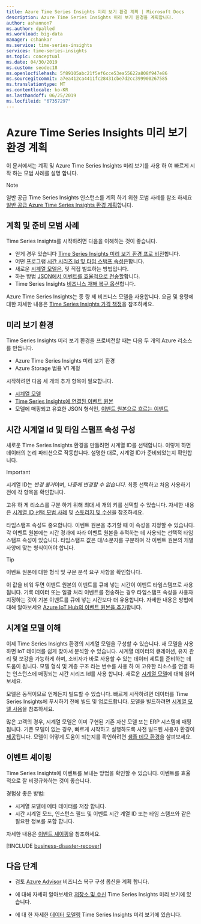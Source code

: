 ```yaml
---
title: Azure Time Series Insights 미리 보기 환경 계획 | Microsoft Docs
description: Azure Time Series Insights 미리 보기 환경을 계획합니다.
author: ashannon7
ms.author: dpalled
ms.workload: big-data
manager: cshankar
ms.service: time-series-insights
services: time-series-insights
ms.topic: conceptual
ms.date: 04/30/2019
ms.custom: seodec18
ms.openlocfilehash: 5f89105abc21f5ef6cce53ea55622a808f947e86
ms.sourcegitcommit: a7ea412ca4411fc28431cbe7d2cc399900267585
ms.translationtype: MT
ms.contentlocale: ko-KR
ms.lasthandoff: 06/25/2019
ms.locfileid: "67357297"
---
```

# <a name="plan-your-azure-time-series-insights-preview-environment"></a>Azure Time Series Insights 미리 보기 환경 계획

이 문서에서는 계획 및 Azure Time Series Insights 미리 보기를 사용 하 여 빠르게 시작 하는 모범 사례를 설명 합니다.

> [!NOTE]
> 일반 공급 Time Series Insights 인스턴스를 계획 하기 위한 모범 사례를 참조 하세요 [일반 공급 Azure Time Series Insights 환경 계획](time-series-insights-environment-planning.md)합니다.

## <a name="best-practices-for-planning-and-preparation"></a>계획 및 준비 모범 사례

Time Series Insights를 시작하려면 다음을 이해하는 것이 좋습니다.

* 얻게 경우 있습니다 [Time Series Insights 미리 보기 환경 프로 비전](#the-preview-environment)합니다.
* 어떤 프로그램 [시간 시리즈 Id 및 타임 스탬프 속성은](#configure-time-series-ids-and-timestamp-properties)합니다.
* 새로운 [시계열 모델은](#understand-the-time-series-model), 및 직접 빌드하는 방법입니다.
* 하는 방법 [JSON에서 이벤트를 효율적으로 전송할](#shape-your-events)합니다.
* Time Series Insights [비즈니스 재해 복구 옵션](#business-disaster-recovery)합니다.

Azure Time Series Insights는 종 량 제 비즈니스 모델을 사용합니다. 요금 및 용량에 대한 자세한 내용은 [Time Series Insights 가격 책정](https://azure.microsoft.com/pricing/details/time-series-insights/)을 참조하세요.

## <a name="the-preview-environment"></a>미리 보기 환경

Time Series Insights 미리 보기 환경을 프로비전할 때는 다음 두 개의 Azure 리소스를 만듭니다.

* Azure Time Series Insights 미리 보기 환경
* Azure Storage 범용 V1 계정

시작하려면 다음 세 개의 추가 항목이 필요합니다.

* [시계열 모델](./time-series-insights-update-tsm.md)
* [Time Series Insights에 연결된 이벤트 원본](./time-series-insights-how-to-add-an-event-source-iothub.md)
* 모델에 매핑되고 유효한 JSON 형식인, [이벤트 원본으로 흐르는 이벤트](./time-series-insights-send-events.md)

## <a name="configure-time-series-ids-and-timestamp-properties"></a>시간 시계열 Id 및 타임 스탬프 속성 구성

새로운 Time Series Insights 환경을 만들려면 시계열 ID를 선택합니다. 이렇게 하면 데이터의 논리 파티션으로 작동합니다. 설명한 대로, 시계열 ID가 준비되었는지 확인합니다.

> [!IMPORTANT]
> 시계열 ID는 *변경 불가*이며, *나중에 변경할 수 없습니다*. 최종 선택하고 처음 사용하기 전에 각 항목을 확인합니다.

고유 하 게 리소스를 구분 하기 위해 최대 세 개의 키를 선택할 수 있습니다. 자세한 내용은 [시계열 ID 선택 모범 사례](./time-series-insights-update-how-to-id.md) 및 [스토리지 및 수신](./time-series-insights-update-storage-ingress.md)을 참조하세요.

타임스탬프 속성도 중요합니다. 이벤트 원본을 추가할 때 이 속성을 지정할 수 있습니다. 각 이벤트 원본에는 시간 경과에 따라 이벤트 원본을 추적하는 데 사용되는 선택적 타임스탬프 속성이 있습니다. 타임스탬프 값은 대/소문자를 구분하며 각 이벤트 원본의 개별 사양에 맞는 형식이어야 합니다.

> [!TIP]
> 이벤트 원본에 대한 형식 및 구문 분석 요구 사항을 확인합니다.

이 값을 비워 두면 이벤트 원본의 이벤트를 큐에 넣는 시간이 이벤트 타임스탬프로 사용됩니다. 기록 데이터 또는 일괄 처리 이벤트를 전송하는 경우 타임스탬프 속성을 사용자 지정하는 것이 기본 이벤트를 큐에 넣는 시간보다 더 유용합니다. 자세한 내용은 방법에 대해 알아보세요 [Azure IoT Hub의 이벤트 원본을 추가](./time-series-insights-how-to-add-an-event-source-iothub.md)합니다.

## <a name="understand-the-time-series-model"></a>시계열 모델 이해

이제 Time Series Insights 환경의 시계열 모델을 구성할 수 있습니다. 새 모델을 사용하면 IoT 데이터를 쉽게 찾아서 분석할 수 있습니다. 시계열 데이터의 큐레이션, 유지 관리 및 보강을 가능하게 하며, 소비자가 바로 사용할 수 있는 데이터 세트를 준비하는 데 도움이 됩니다. 모델 형식 및 계층 구조 라는 변수를 사용 하 여 고유한 리소스를 연결 하는 인스턴스에 매핑되는 시간 시리즈 Id를 사용 합니다. 새로운 [시계열 모델](./time-series-insights-update-tsm.md)에 대해 읽어 보세요.

모델은 동적이므로 언제든지 빌드할 수 있습니다. 빠르게 시작하려면 데이터를 Time Series Insights에 푸시하기 전에 빌드 및 업로드합니다. 모델을 빌드하려면 [시계열 모델 사용](./time-series-insights-update-how-to-tsm.md)을 참조하세요.

많은 고객의 경우, 시계열 모델은 이미 구현된 기존 자산 모델 또는 ERP 시스템에 매핑됩니다. 기존 모델이 없는 경우, 빠르게 시작하고 실행하도록 사전 빌드된 사용자 환경이 [제공](https://github.com/Microsoft/tsiclient)됩니다. 모델이 어떻게 도움이 되는지를 확인하려면 [샘플 데모 환경](https://insights.timeseries.azure.com/preview/demo)을 살펴보세요.

## <a name="shape-your-events"></a>이벤트 셰이핑

Time Series Insights에 이벤트를 보내는 방법을 확인할 수 있습니다. 이벤트를 효율적으로 잘 비정규화하는 것이 좋습니다.

경험상 좋은 방법:

* 시계열 모델에 메타 데이터를 저장 합니다.
* 시간 시계열 모드, 인스턴스 필드 및 이벤트 시간 계열 ID 또는 타임 스탬프와 같은 필요한 정보를 포함 합니다.

자세한 내용은 [이벤트 셰이핑](./time-series-insights-send-events.md#json)을 참조하세요.

[!INCLUDE [business-disaster-recover](../../includes/time-series-insights-business-recovery.md)]

## <a name="next-steps"></a>다음 단계

- 검토 [Azure Advisor](../advisor/advisor-overview.md) 비즈니스 복구 구성 옵션을 계획 합니다.

- 에 대해 자세히 알아보세요 [저장소 및 수신](./time-series-insights-update-storage-ingress.md) Time Series Insights 미리 보기에 있습니다.

- 에 대 한 자세한 [데이터 모델링](./time-series-insights-update-tsm.md) Time Series Insights 미리 보기에 있습니다.